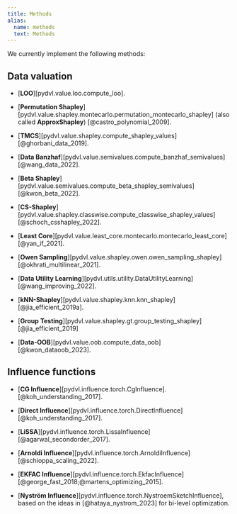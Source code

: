 ```yaml
---
title: Methods
alias: 
  name: methods
  text: Methods
---
```


We currently implement the following methods:

## Data valuation

- [**LOO**][pydvl.value.loo.compute_loo].

- [**Permutation Shapley**][pydvl.value.shapley.montecarlo.permutation_montecarlo_shapley]
  (also called **ApproxShapley**) [@castro_polynomial_2009].

- [**TMCS**][pydvl.value.shapley.compute_shapley_values]
  [@ghorbani_data_2019].

- [**Data Banzhaf**][pydvl.value.semivalues.compute_banzhaf_semivalues]
  [@wang_data_2022].

- [**Beta Shapley**][pydvl.value.semivalues.compute_beta_shapley_semivalues]
  [@kwon_beta_2022].

- [**CS-Shapley**][pydvl.value.shapley.classwise.compute_classwise_shapley_values]
  [@schoch_csshapley_2022].

- [**Least Core**][pydvl.value.least_core.montecarlo.montecarlo_least_core]
  [@yan_if_2021].

- [**Owen Sampling**][pydvl.value.shapley.owen.owen_sampling_shapley]
  [@okhrati_multilinear_2021].

- [**Data Utility Learning**][pydvl.utils.utility.DataUtilityLearning]
  [@wang_improving_2022].

- [**kNN-Shapley**][pydvl.value.shapley.knn.knn_shapley]
  [@jia_efficient_2019a].

- [**Group Testing**][pydvl.value.shapley.gt.group_testing_shapley]
  [@jia_efficient_2019]

- [**Data-OOB**][pydvl.value.oob.compute_data_oob]
  [@kwon_dataoob_2023].

## Influence functions

- [**CG Influence**][pydvl.influence.torch.CgInfluence].
  [@koh_understanding_2017].

- [**Direct Influence**][pydvl.influence.torch.DirectInfluence]
  [@koh_understanding_2017].

- [**LiSSA**][pydvl.influence.torch.LissaInfluence]
  [@agarwal_secondorder_2017].

- [**Arnoldi Influence**][pydvl.influence.torch.ArnoldiInfluence]
  [@schioppa_scaling_2022].

- [**EKFAC Influence**][pydvl.influence.torch.EkfacInfluence]
  [@george_fast_2018;@martens_optimizing_2015].

- [**Nyström Influence**][pydvl.influence.torch.NystroemSketchInfluence], based
  on the ideas in [@hataya_nystrom_2023] for bi-level optimization.
